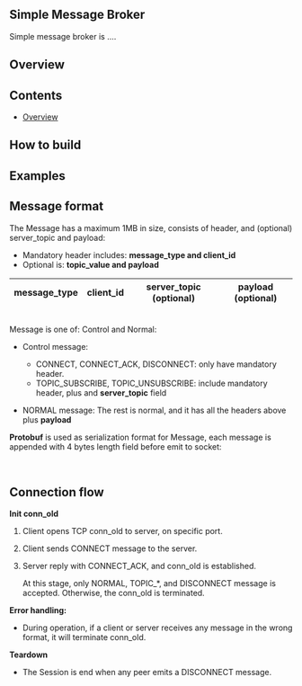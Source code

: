 Simple Message Broker
------

Simple message broker is ....

Overview
------


Contents
------

* [Overview](#overview)

How to build
------


Examples
------


Message format
------

The Message has a maximum 1MB in size, consists of header, and (optional) server_topic and payload:

- Mandatory header includes: **message_type and client_id**
- Optional is: **topic_value and payload**

<div style="text-align: center;">

| message_type | client_id | server_topic (optional) | payload (optional) | 
|:------------:|:---------:|:----------------:|:------------------:|

</div>

<br/>
Message is one of: Control and Normal:

- Control message:
    + CONNECT, CONNECT_ACK, DISCONNECT: only have mandatory header.
    + TOPIC_SUBSCRIBE, TOPIC_UNSUBSCRIBE: include mandatory header, plus and **server_topic** field
      <br/>

- NORMAL message: The rest is normal, and it has all the headers above plus **payload**

**Protobuf** is used as serialization format for Message, each message is appended with 4 bytes length field
before emit to socket:

<br/>

Connection flow
------

**Init conn_old**

1. Client opens TCP conn_old to server, on specific port.
2. Client sends CONNECT message to the server.
3. Server reply with CONNECT_ACK, and conn_old is established.

   At this stage, only NORMAL, TOPIC_*, and DISCONNECT message is accepted. Otherwise, the conn_old is terminated.

**Error handling:**

- During operation, if a client or server receives any message in the wrong format, it will terminate conn_old.

**Teardown**

- The Session is end when any peer emits a DISCONNECT message.